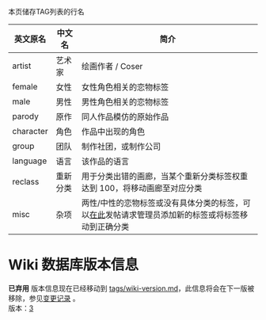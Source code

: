 ﻿本页储存TAG列表的行名

| 英文原名 | 中文名 | 简介 |
| --- | --- | --- |
| artist | 艺术家 | 绘画作者 / Coser |
| female | 女性 | 女性角色相关的恋物标签 |
| male | 男性 | 男性角色相关的恋物标签 |
| parody | 原作 | 同人作品模仿的原始作品 |
| character | 角色 | 作品中出现的角色 |
| group | 团队 | 制作社团，或制作公司 |
| language | 语言 | 该作品的语言 |
| reclass | 重新分类 | 用于分类出错的画廊，当某个重新分类标签权重达到 100，将移动画廊至对应分类 |
| misc | 杂项 | 两性/中性的恋物标签或没有具体分类的标签，可以[在此](https://forums.e-hentai.org/index.php?showtopic=199295)发帖请求管理员添加新的标签或将标签移动到正确分类 |

# Wiki 数据库版本信息
**已弃用** 版本信息现在已经移动到 [tags/wiki-version.md](wiki-version)，此信息将会在下一版被移除，参见[变更记录](wiki-version-info#变更记录) 。   
版本：<a href="ETB_wiki-version">3</a>
